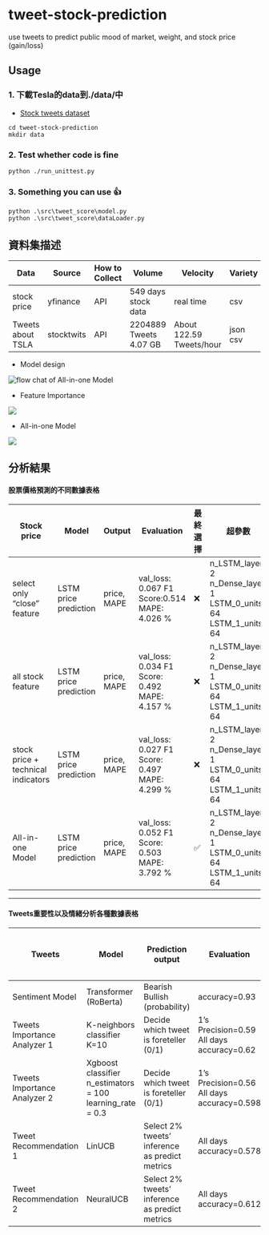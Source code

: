 # tweet-stock-prediction

use tweets to predict public mood of market, weight, and stock price (gain/loss)

## Usage

### 1. 下載Tesla的data到./data/中
- [Stock tweets dataset](https://drive.google.com/drive/folders/1ijq999xwXj03xw6I5Q6Dxd8ix8lynXui?usp=sharing)
```shell=
cd tweet-stock-prediction
mkdir data
```

### 2. Test whether code is fine
```python=
python ./run_unittest.py
```


### 3. Something you can use :+1: 
```python=
python .\src\tweet_score\model.py
python .\src\tweet_score\dataLoader.py
```

## 資料集描述
| Data | Source | How to Collect | Volume | Velocity | Variety |
| --- | --- | --- | --- | --- | --- |
| stock price | yfinance | API | 549 days stock data | real time | csv |
| Tweets about TSLA | stocktwits | API | 2204889 Tweets 4.07 GB | About 122.59 Tweets/hour | json csv |



- Model design

![flow chat of All-in-one Model](https://i.imgur.com/9OGnXY3.png)

- Feature Importance

![](https://i.imgur.com/CSZmfis.png)

- All-in-one Model

![](https://i.imgur.com/DgL1n48.png)



## 分析結果


#### 股票價格預測的不同數據表格

| Stock price | Model | Output | Evaluation | 最終選擇 | 超參數 |
| --- | --- | --- | --- | --- | --- |
| select only “close” feature | LSTM price prediction  | price, MAPE | val_loss: 0.067  F1 Score:0.514 MAPE: 4.026 % | ❌ |n_LSTM_layer: 2 n_Dense_layer: 1 LSTM_0_units: 64 LSTM_1_units: 64 |
| all stock feature | LSTM price prediction | price, MAPE | val_loss: 0.034  F1 Score: 0.492 MAPE: 4.157 % | ❌ | n_LSTM_layer: 2 n_Dense_layer: 1 LSTM_0_units: 64 LSTM_1_units: 64 |
| stock price + technical indicators | LSTM price prediction | price, MAPE | val_loss: 0.027 F1 Score: 0.497 MAPE: 4.299 % | ❌ | n_LSTM_layer: 2 n_Dense_layer: 1 LSTM_0_units: 64 LSTM_1_units: 64 |
| All-in-one Model  | LSTM price prediction | price, MAPE | val_loss: 0.052 F1 Score: 0.503   MAPE: 3.792 %| ✅ | n_LSTM_layer: 2 n_Dense_layer: 1 LSTM_0_units: 64 LSTM_1_units: 64 |

---

#### Tweets重要性以及情緒分析各種數據表格

| Tweets | Model | Prediction output | Evaluation | 最終選擇 |
| --- | --- | --- | --- | --- |
| Sentiment Model | Transformer (RoBerta) | Bearish  Bullish (probability) | accuracy=0.93 | ✅ |
| Tweets Importance Analyzer 1 | K-neighbors classifier K=10 | Decide which tweet is foreteller (0/1) | 1’s Precision=0.59 All days accuracy=0.62 | ✅ |
| Tweets Importance Analyzer 2 | Xgboost classifier n_estimators = 100 learning_rate = 0.3 | Decide which tweet is foreteller (0/1) | 1’s Precision=0.56 All days accuracy=0.598 | ❌ |
| Tweet Recommendation 1 | LinUCB | Select 2% tweets’ inference as predict metrics | All days accuracy=0.578 | ❌ |
| Tweet Recommendation 2 | NeuralUCB | Select 2% tweets’ inference as predict metrics | All days accuracy=0.612 | ✅ |